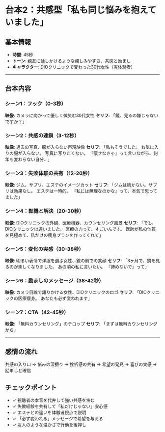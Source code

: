 # 台本2：共感型「私も同じ悩みを抱えていました」

## 基本情報
- **時間**: 45秒
- **トーン**: 親友に話しかけるような親しみやすさ、共感と励まし
- **キャラクター**: DIOクリニックで変わった30代女性（実体験者）

---

## 台本内容

### シーン1：フック（0-3秒）
**映像**: カメラに向かって優しく微笑む30代女性
**セリフ**: 
「鏡、見るの嫌じゃないですか？」

### シーン2：共感の連鎖（3-12秒）
**映像**: 過去の写真、服が入らない再現映像
**セリフ**: 
「私もそうでした。
お気に入りの服が入らない。
写真に写りたくない。
『痩せなきゃ』って言いながら、何年も変わらない自分...」

### シーン3：失敗体験の共有（12-20秒）
**映像**: ジム、サプリ、エステのイメージカット
**セリフ**: 
「ジムは続かない。サプリは効果なし。
エステは一時的。
『私には無理なのかな』って、本気で思ってました」

### シーン4：転機と解決（20-30秒）
**映像**: DIOクリニックの外観、医療機器、カウンセリング風景
**セリフ**: 
「でも、DIOクリニックは違いました。
医療の力って、すごいんです。
医師が私の体質を見極めて、私だけの痩身プランを作ってくれて」

### シーン5：変化の実感（30-38秒）
**映像**: 明るい表情で洋服を選ぶ女性、鏡の前での笑顔
**セリフ**: 
「3ヶ月で、鏡を見るのが楽しくなりました。
あの頃の私に言いたい。
『諦めないで』って」

### シーン6：励ましのメッセージ（38-42秒）
**映像**: カメラ目線で語りかける女性、DIOクリニックのロゴ
**セリフ**: 
「DIOクリニックの医療痩身。
あなたも必ず変われます」

### シーン7：CTA（42-45秒）
**映像**: 「無料カウンセリング」のテロップ
**セリフ**: 
「まずは無料カウンセリングから」

---

## 感情の流れ
共感の入り口 → 悩みの深掘り → 挫折感の共有 → 希望の発見 → 喜びの実感 → 励ましと確信

## チェックポイント
- ✓ 視聴者の本音を代弁して強い共感を生む
- ✓ 失敗経験を共有して「私だけじゃない」安心感
- ✓ エステとの違いを体験者視点で説明
- ✓ 「必ず変われる」メッセージで希望を与える
- ✓ 友人のような温かさで行動を後押し